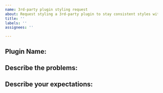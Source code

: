 ```yaml
---
name: 3rd-party plugin styling request
about: Request styling a 3rd-party plugin to stay consistent styles with ReMoods.
title: ''
labels: ''
assignees: ''

---
```


<!--
Note:
- The plugin must be appearing in the Joplin Plugin Repository (https://github.com/joplin/plugins)
- ReMoods cannot style the private panel of other plugins, please make sure your request is targeted to only the Markdown Editor and Render Viewer.
- I wouldn't keep testing every 3rd-party plugin in the future, so I will only fix problems based on your report.
-->

##  Plugin Name:



## Describe the problems:
<!-- Tell me what made you feel uncomfortable -->



## Describe your expectations:
<!-- Tell me what solution would make you feel better -->
